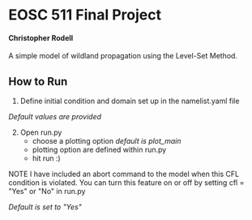 # EOSC 511 Final Project
#### Christopher Rodell

A simple model of wildland propagation using the Level-Set Method.


## How to Run
1)  Define initial condition and domain set up in the namelist.yaml file
 
 *Default values are provided*
 
2) Open run.py 
	- choose a plotting option *default is plot_main*
	- plotting option are defined within run.py
	- hit run :) 


NOTE
I have included an abort command to the model when this CFL condition is violated. You can turn this feature on or off by setting cfl = "Yes" or "No"  in run.py

*Default is set to "Yes"*

